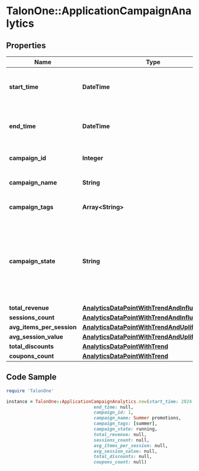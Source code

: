 # TalonOne::ApplicationCampaignAnalytics

## Properties

Name | Type | Description | Notes
------------ | ------------- | ------------- | -------------
**start_time** | **DateTime** | The start of the aggregation time frame in UTC. | 
**end_time** | **DateTime** | The end of the aggregation time frame in UTC. | 
**campaign_id** | **Integer** | The ID of the campaign. | 
**campaign_name** | **String** | The name of the campaign. | 
**campaign_tags** | **Array&lt;String&gt;** | A list of tags for the campaign. | 
**campaign_state** | **String** | The state of the campaign.  **Note:** A disabled or archived campaign is not evaluated for rules or coupons.  | 
**total_revenue** | [**AnalyticsDataPointWithTrendAndInfluencedRate**](AnalyticsDataPointWithTrendAndInfluencedRate.md) |  | [optional] 
**sessions_count** | [**AnalyticsDataPointWithTrendAndInfluencedRate**](AnalyticsDataPointWithTrendAndInfluencedRate.md) |  | [optional] 
**avg_items_per_session** | [**AnalyticsDataPointWithTrendAndUplift**](AnalyticsDataPointWithTrendAndUplift.md) |  | [optional] 
**avg_session_value** | [**AnalyticsDataPointWithTrendAndUplift**](AnalyticsDataPointWithTrendAndUplift.md) |  | [optional] 
**total_discounts** | [**AnalyticsDataPointWithTrend**](AnalyticsDataPointWithTrend.md) |  | [optional] 
**coupons_count** | [**AnalyticsDataPointWithTrend**](AnalyticsDataPointWithTrend.md) |  | [optional] 

## Code Sample

```ruby
require 'TalonOne'

instance = TalonOne::ApplicationCampaignAnalytics.new(start_time: 2024-02-01T00:00Z,
                                 end_time: null,
                                 campaign_id: 1,
                                 campaign_name: Summer promotions,
                                 campaign_tags: [summer],
                                 campaign_state: running,
                                 total_revenue: null,
                                 sessions_count: null,
                                 avg_items_per_session: null,
                                 avg_session_value: null,
                                 total_discounts: null,
                                 coupons_count: null)
```


